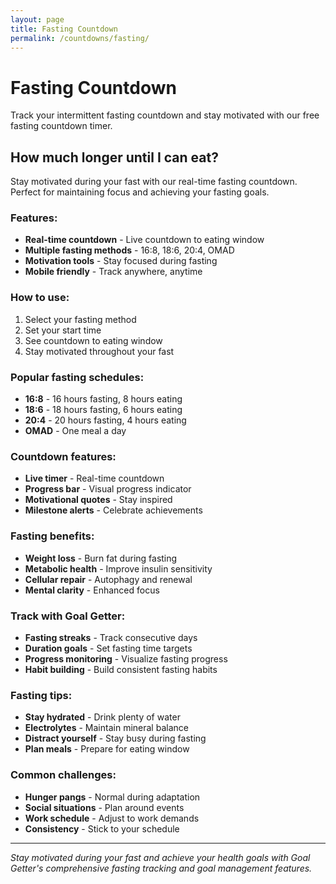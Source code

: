 ```yaml
---
layout: page
title: Fasting Countdown
permalink: /countdowns/fasting/
---
```


# Fasting Countdown

Track your intermittent fasting countdown and stay motivated with our free fasting countdown timer.

## How much longer until I can eat?

Stay motivated during your fast with our real-time fasting countdown. Perfect for maintaining focus and achieving your fasting goals.

### Features:
- **Real-time countdown** - Live countdown to eating window
- **Multiple fasting methods** - 16:8, 18:6, 20:4, OMAD
- **Motivation tools** - Stay focused during fasting
- **Mobile friendly** - Track anywhere, anytime

### How to use:
1. Select your fasting method
2. Set your start time
3. See countdown to eating window
4. Stay motivated throughout your fast

### Popular fasting schedules:
- **16:8** - 16 hours fasting, 8 hours eating
- **18:6** - 18 hours fasting, 6 hours eating
- **20:4** - 20 hours fasting, 4 hours eating
- **OMAD** - One meal a day

### Countdown features:
- **Live timer** - Real-time countdown
- **Progress bar** - Visual progress indicator
- **Motivational quotes** - Stay inspired
- **Milestone alerts** - Celebrate achievements

### Fasting benefits:
- **Weight loss** - Burn fat during fasting
- **Metabolic health** - Improve insulin sensitivity
- **Cellular repair** - Autophagy and renewal
- **Mental clarity** - Enhanced focus

### Track with Goal Getter:
- **Fasting streaks** - Track consecutive days
- **Duration goals** - Set fasting time targets
- **Progress monitoring** - Visualize fasting progress
- **Habit building** - Build consistent fasting habits

### Fasting tips:
- **Stay hydrated** - Drink plenty of water
- **Electrolytes** - Maintain mineral balance
- **Distract yourself** - Stay busy during fasting
- **Plan meals** - Prepare for eating window

### Common challenges:
- **Hunger pangs** - Normal during adaptation
- **Social situations** - Plan around events
- **Work schedule** - Adjust to work demands
- **Consistency** - Stick to your schedule

---

*Stay motivated during your fast and achieve your health goals with Goal Getter's comprehensive fasting tracking and goal management features.*
